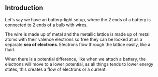 <!---->

## Introduction

Let's say we have an battery-light setup, where the 2 ends of a battery is connected to 2 ends of a bulb with wires.

The wire is made up of metal and the metallic lattice is made up of metal atoms with their valence electrons so free they can be looked at as a separate **sea of electrons**. Electrons flow through the lattice easily, like a fluid.

When there is a potential difference, like when we attach a battery, the electrons will move to a lower potential, as all things tends to lower energy states, this creates a flow of electrons or a current.

